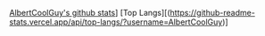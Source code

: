 [AlbertCoolGuy's github stats](https://github-readme-stats.vercel.app/api?username=AlbertCoolGuy&theme=radical)]
[Top Langs][(https://github-readme-stats.vercel.app/api/top-langs/?username=AlbertCoolGuy)]
